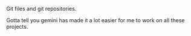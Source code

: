 
Git files and git repositories. 

Gotta tell you gemini has made it a lot easier for me to work on all these projects. 

